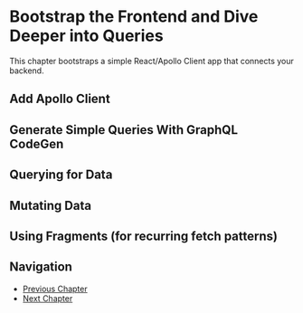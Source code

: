 # Bootstrap the Frontend and Dive Deeper into Queries

This chapter bootstraps a simple React/Apollo Client app that connects your backend.

## Add Apollo Client

## Generate Simple Queries With GraphQL CodeGen

## Querying for Data

## Mutating Data

## Using Fragments (for recurring fetch patterns)

## Navigation

* [Previous Chapter](4_Refined_Backend.md)
* [Next Chapter](6_Custom_DataTypes_Data_Loaders.md)